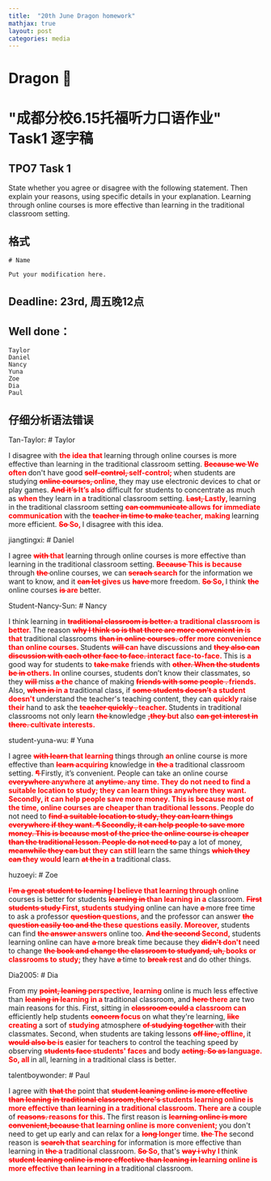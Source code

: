 ```yaml
---
title:  "20th June Dragon homework"
mathjax: true
layout: post
categories: media
---
```


# Dragon 🐉 

# "成都分校6.15托福听力口语作业"  Task1 逐字稿

## TPO7 Task 1 

State whether you agree or disagree with the following statement. Then explain your reasons, using specific details in your explanation. Learning through online courses is more effective than learning in the traditional classroom setting.

## 格式

```
# Name

Put your modification here.

```

## Deadline: 23rd, 周五晚12点

## Well done：
```
Taylor
Daniel
Nancy
Yuna
Zoe
Dia
Paul
```

## 仔细分析语法错误

 Tan-Taylor: # Taylor 

I disagree with <span style="color:red;font-weight:700;">the idea that </span>learning through online courses is more effective than learning in the traditional classroom setting. <span style="color:red;font-weight:700;text-decoration:line-through;">Because we </span><span style="color:red;font-weight:700;">We often </span>don't have good <span style="color:red;font-weight:700;text-decoration:line-through;">self-control, </span><span style="color:red;font-weight:700;">self-control; </span>when students are studying <span style="color:red;font-weight:700;text-decoration:line-through;">online courses, </span><span style="color:red;font-weight:700;">online, </span>they may use electronic devices to chat or play games. <span style="color:red;font-weight:700;text-decoration:line-through;">And  it’s </span><span style="color:red;font-weight:700;">It’s also </span>difficult for students to concentrate as much as <span style="color:red;font-weight:700;">when </span>they learn in <span style="color:red;font-weight:700;">a </span>traditional classroom setting. <span style="color:red;font-weight:700;text-decoration:line-through;">Last, </span><span style="color:red;font-weight:700;">Lastly, </span>learning in the traditional classroom setting <span style="color:red;font-weight:700;text-decoration:line-through;">can communicate </span><span style="color:red;font-weight:700;">allows for immediate communication </span>with the <span style="color:red;font-weight:700;text-decoration:line-through;">teacher in time to make </span><span style="color:red;font-weight:700;">teacher, making </span>learning more efficient. <span style="color:red;font-weight:700;text-decoration:line-through;">So </span><span style="color:red;font-weight:700;">So, </span>I disagree with this idea. 

jiangtingxi: # Daniel 

I agree <span style="color:red;font-weight:700;text-decoration:line-through;">with </span><span style="color:red;font-weight:700;">that </span>learning through online courses is more effective than learning in the traditional classroom setting. <span style="color:red;font-weight:700;text-decoration:line-through;">Because </span><span style="color:red;font-weight:700;">This is because </span>through <span style="color:red;font-weight:700;text-decoration:line-through;">the </span>online courses, we can <span style="color:red;font-weight:700;text-decoration:line-through;">serach </span><span style="color:red;font-weight:700;">search </span>for the information we want to know, and it <span style="color:red;font-weight:700;text-decoration:line-through;">can let </span><span style="color:red;font-weight:700;">gives </span>us <span style="color:red;font-weight:700;text-decoration:line-through;">have </span>more freedom. <span style="color:red;font-weight:700;text-decoration:line-through;">So </span><span style="color:red;font-weight:700;">So, </span>I think <span style="color:red;font-weight:700;text-decoration:line-through;">the </span>online courses <span style="color:red;font-weight:700;text-decoration:line-through;">is </span><span style="color:red;font-weight:700;">are </span>better. 

Student-Nancy-Sun: # Nancy 

I think learning in <span style="color:red;font-weight:700;text-decoration:line-through;">traditional classroom is better.  </span><span style="color:red;font-weight:700;">a traditional classroom is better. </span>The reason <span style="color:red;font-weight:700;text-decoration:line-through;">why I think so is that there are more convenient in </span><span style="color:red;font-weight:700;">is that </span>traditional classrooms <span style="color:red;font-weight:700;text-decoration:line-through;">than in online courses.  </span><span style="color:red;font-weight:700;">offer more convenience than online courses. </span>Students <span style="color:red;font-weight:700;text-decoration:line-through;">will  </span><span style="color:red;font-weight:700;">can </span>have discussions and <span style="color:red;font-weight:700;text-decoration:line-through;">they also can discussion with each other face to face.  </span><span style="color:red;font-weight:700;">interact face-to-face. </span>This is <span style="color:red;font-weight:700;">a </span>good way for students to <span style="color:red;font-weight:700;text-decoration:line-through;">take  </span><span style="color:red;font-weight:700;">make </span>friends with <span style="color:red;font-weight:700;text-decoration:line-through;">other. When the students be in </span><span style="color:red;font-weight:700;">others. In </span>online courses, students don’t know their classmates, so they <span style="color:red;font-weight:700;text-decoration:line-through;">will </span>miss <span style="color:red;font-weight:700;text-decoration:line-through;">a </span><span style="color:red;font-weight:700;">the </span>chance of making <span style="color:red;font-weight:700;text-decoration:line-through;">friends with some people . </span><span style="color:red;font-weight:700;">friends. </span>Also, <span style="color:red;font-weight:700;text-decoration:line-through;">when in </span><span style="color:red;font-weight:700;">in a </span>traditional class, if <span style="color:red;font-weight:700;text-decoration:line-through;">some students doesn’t </span><span style="color:red;font-weight:700;">a student doesn't </span>understand the teacher's teaching content, they can <span style="color:red;font-weight:700;">quickly </span>raise <span style="color:red;font-weight:700;">their </span>hand to ask the <span style="color:red;font-weight:700;text-decoration:line-through;">teacher quickly .  </span><span style="color:red;font-weight:700;">teacher. </span>Students in traditional classrooms not only learn <span style="color:red;font-weight:700;text-decoration:line-through;">the </span>knowledge <span style="color:red;font-weight:700;text-decoration:line-through;">,they </span><span style="color:red;font-weight:700;">but </span>also <span style="color:red;font-weight:700;text-decoration:line-through;">can get interest in there. </span><span style="color:red;font-weight:700;">cultivate interests. </span>

student-yuna-wu: # Yuna 

I agree <span style="color:red;font-weight:700;text-decoration:line-through;">with learn </span><span style="color:red;font-weight:700;">that learning </span>things through <span style="color:red;font-weight:700;">an </span>online course is more effective than <span style="color:red;font-weight:700;text-decoration:line-through;">learn </span><span style="color:red;font-weight:700;">acquiring </span>knowledge in <span style="color:red;font-weight:700;text-decoration:line-through;">the </span><span style="color:red;font-weight:700;">a </span>traditional classroom setting. <span style="color:red;font-weight:700;text-decoration:line-through;">¶ </span>Firstly, it’s convenient. People can take an online course <span style="color:red;font-weight:700;text-decoration:line-through;">everywhere </span><span style="color:red;font-weight:700;">anywhere </span>at <span style="color:red;font-weight:700;text-decoration:line-through;">anytime. </span><span style="color:red;font-weight:700;">any time. They do not need to find a suitable location to study; they can learn things anywhere they want. Secondly, it can help people save more money. This is because most of the time, online courses are cheaper than traditional lessons. </span>People do not need to <span style="color:red;font-weight:700;text-decoration:line-through;">find a suitable location to study, they can learn things everywhere if they want. ¶ Secondly, it can help people to save more money. This is because most of the price the online course is cheaper than the traditional lesson. People do not need to </span>pay a lot of money, <span style="color:red;font-weight:700;text-decoration:line-through;">meanwhile they can </span><span style="color:red;font-weight:700;">but they can still </span>learn the same things <span style="color:red;font-weight:700;text-decoration:line-through;">which they can </span><span style="color:red;font-weight:700;">they would </span>learn <span style="color:red;font-weight:700;text-decoration:line-through;">at the </span><span style="color:red;font-weight:700;">in a </span>traditional class. 

huzoeyi: # Zoe 

<span style="color:red;font-weight:700;text-decoration:line-through;">I'm a great student to learning </span><span style="color:red;font-weight:700;">I believe that learning through </span>online courses is better for students <span style="color:red;font-weight:700;text-decoration:line-through;">learning in </span><span style="color:red;font-weight:700;">than learning in a </span>classroom. <span style="color:red;font-weight:700;text-decoration:line-through;">First students study </span><span style="color:red;font-weight:700;">First, students studying </span>online can have <span style="color:red;font-weight:700;text-decoration:line-through;">a </span>more free time to ask a professor <span style="color:red;font-weight:700;text-decoration:line-through;">question </span><span style="color:red;font-weight:700;">questions, </span>and the professor can answer <span style="color:red;font-weight:700;text-decoration:line-through;">the question easily too and the </span><span style="color:red;font-weight:700;">these questions easily. Moreover, </span>students can find <span style="color:red;font-weight:700;text-decoration:line-through;">the answer </span><span style="color:red;font-weight:700;">answers </span>online too. <span style="color:red;font-weight:700;text-decoration:line-through;">And the second </span><span style="color:red;font-weight:700;">Second, </span>students learning online can have <span style="color:red;font-weight:700;text-decoration:line-through;">a </span>more break time because they <span style="color:red;font-weight:700;text-decoration:line-through;">didn't </span><span style="color:red;font-weight:700;">don't </span>need to change <span style="color:red;font-weight:700;text-decoration:line-through;">the book and change the classroom to studyand, uh, </span><span style="color:red;font-weight:700;">books or classrooms to study; </span>they have <span style="color:red;font-weight:700;text-decoration:line-through;">a </span>time to <span style="color:red;font-weight:700;text-decoration:line-through;">break </span><span style="color:red;font-weight:700;">rest </span>and do other things. 

Dia2005: # Dia 

From my <span style="color:red;font-weight:700;text-decoration:line-through;">point, leaning </span><span style="color:red;font-weight:700;">perspective, learning </span>online is much less effective than <span style="color:red;font-weight:700;text-decoration:line-through;">leaning in </span><span style="color:red;font-weight:700;">learning in a </span>traditional classroom, and <span style="color:red;font-weight:700;text-decoration:line-through;">here </span><span style="color:red;font-weight:700;">there </span>are two main reasons for this. First, sitting in <span style="color:red;font-weight:700;text-decoration:line-through;">classroom could </span><span style="color:red;font-weight:700;">a classroom can </span>efficiently help students <span style="color:red;font-weight:700;text-decoration:line-through;">concern </span><span style="color:red;font-weight:700;">focus </span>on what they're learning, <span style="color:red;font-weight:700;text-decoration:line-through;">like </span><span style="color:red;font-weight:700;">creating </span>a sort of <span style="color:red;font-weight:700;">studying </span>atmosphere <span style="color:red;font-weight:700;text-decoration:line-through;">of studying together </span>with their classmates. Second, when students are taking lessons <span style="color:red;font-weight:700;text-decoration:line-through;">off line, </span><span style="color:red;font-weight:700;">offline, </span>it <span style="color:red;font-weight:700;text-decoration:line-through;">would also be </span><span style="color:red;font-weight:700;">is </span>easier for teachers to control the teaching speed by observing <span style="color:red;font-weight:700;text-decoration:line-through;">students face </span><span style="color:red;font-weight:700;">students' faces </span>and body <span style="color:red;font-weight:700;text-decoration:line-through;">acting. So as </span><span style="color:red;font-weight:700;">language. So, all </span>in all, learning in <span style="color:red;font-weight:700;">a </span>traditional class is better. 

talentboywonder: # Paul 

I agree with <span style="color:red;font-weight:700;text-decoration:line-through;">that </span><span style="color:red;font-weight:700;">the </span>point that <span style="color:red;font-weight:700;text-decoration:line-through;">student leaning online is more effective than leaning in traditional classroom,there's </span><span style="color:red;font-weight:700;">students learning online is more effective than learning in a traditional classroom. There are </span>a couple of <span style="color:red;font-weight:700;text-decoration:line-through;">reasons. </span><span style="color:red;font-weight:700;">reasons for this. </span>The first reason is <span style="color:red;font-weight:700;text-decoration:line-through;">learning online is more convenient,because </span><span style="color:red;font-weight:700;">that learning online is more convenient; </span>you don't need to get up early and can relax for a <span style="color:red;font-weight:700;text-decoration:line-through;">long </span><span style="color:red;font-weight:700;">longer </span>time. <span style="color:red;font-weight:700;text-decoration:line-through;">the </span><span style="color:red;font-weight:700;">The </span>second reason is <span style="color:red;font-weight:700;text-decoration:line-through;">search </span><span style="color:red;font-weight:700;">that searching </span>for information is more effective than learning in <span style="color:red;font-weight:700;text-decoration:line-through;">the </span><span style="color:red;font-weight:700;">a </span>traditional classroom. <span style="color:red;font-weight:700;text-decoration:line-through;">So </span><span style="color:red;font-weight:700;">So, </span>that's <span style="color:red;font-weight:700;text-decoration:line-through;">way i </span><span style="color:red;font-weight:700;">why I </span>think <span style="color:red;font-weight:700;text-decoration:line-through;">student leaning online is more effective than leaning in </span><span style="color:red;font-weight:700;">learning online is more effective than learning in a </span>traditional classroom.
